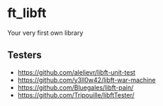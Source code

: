# ft_libft
Your very first own library

## Testers
- https://github.com/alelievr/libft-unit-test
- https://github.com/y3ll0w42/libft-war-machine 
- https://github.com/Bluegales/libft-pain/
- https://github.com/Tripouille/libftTester/
